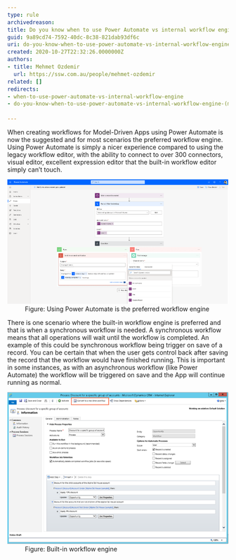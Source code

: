 ```yaml
---
type: rule
archivedreason: 
title: Do you know when to use Power Automate vs internal workflow engine (Model Driven Apps)?
guid: 9a89cd74-7592-40dc-8c38-821dab93df6c
uri: do-you-know-when-to-use-power-automate-vs-internal-workflow-engine-model-driven-apps
created: 2020-10-27T22:32:26.0000000Z
authors:
- title: Mehmet Ozdemir
  url: https://ssw.com.au/people/mehmet-ozdemir
related: []
redirects:
- when-to-use-power-automate-vs-internal-workflow-engine
- do-you-know-when-to-use-power-automate-vs-internal-workflow-engine-(model-driven-apps)

---
```


When creating workflows for Model-Driven Apps using Power Automate is now the suggested and for most scenarios the preferred workflow engine. Using Power Automate is simply a nicer experience compared to using the legacy workflow editor, with the ability to connect to over 300 connectors, visual editor, excellent expression editor that the built-in workflow editor simply can’t touch.

<!--endintro-->
<dl class="image"><dt><img src="power-automate.png" alt="power-automate.png" style="width:750px;"></dt><dd>Figure: Using Power Automate is the preferred workflow engine</dd></dl>
There is one scenario where the built-in workflow engine is preferred and that is when a synchronous workflow is needed. A synchronous workflow means that all operations will wait until the workflow is completed. An example of this could be synchronous workflow being trigger on save of a record. You can be certain that when the user gets control back after saving the record that the workflow would have finished running. This is important in some instances, as with an asynchronous workflow (like Power Automate) the workflow will be triggered on save and the App will continue running as normal.
<dl class="image"><dt><img src="builtin-workflow.png" alt="builtin-workflow.png" style="width:750px;"></dt><dd>Figure: Built-in workflow engine</dd></dl>
